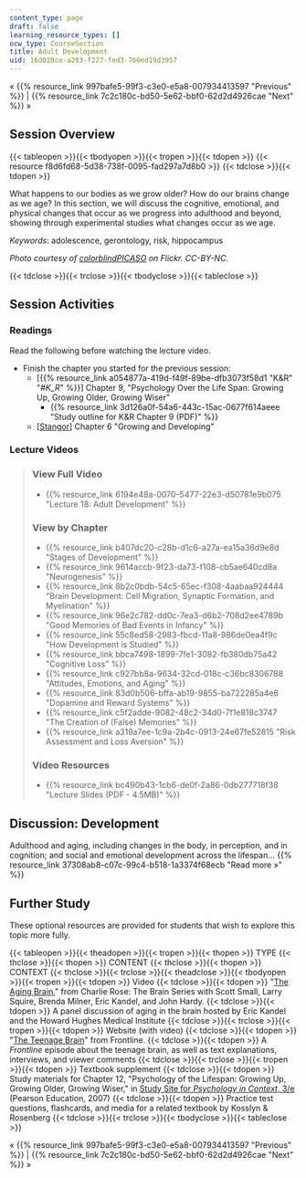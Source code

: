 ```yaml
---
content_type: page
draft: false
learning_resource_types: []
ocw_type: CourseSection
title: Adult Development
uid: 16d028ce-a283-f227-fed3-766ed19d3957
---
```

« {{% resource_link 997bafe5-99f3-c3e0-e5a8-007934413597 "Previous" %}} | {{% resource_link 7c2c180c-bd50-5e62-bbf0-62d2d4926cae "Next" %}} »

## Session Overview

{{< tableopen >}}{{< tbodyopen >}}{{< tropen >}}{{< tdopen >}}
{{< resource f8d6fd68-5d38-738f-0095-fad297a7d8b0 >}}
{{< tdclose >}}{{< tdopen >}}

What happens to our bodies as we grow older? How do our brains change as we age? In this section, we will discuss the cognitive, emotional, and physical changes that occur as we progress into adulthood and beyond, showing through experimental studies what changes occur as we age.

*Keywords*: adolescence, gerontology, risk, hippocampus

*Photo courtesy of* [*colorblindPICASO*](http://www.flickr.com/photos/colorblindpicaso/2540688582) *on Flickr. CC-BY-NC.*

{{< tdclose >}}{{< trclose >}}{{< tbodyclose >}}{{< tableclose >}}

## Session Activities

### Readings

Read the following before watching the lecture video.

- Finish the chapter you started for the previous session:
    - \[{{% resource_link a054877a-419d-f49f-89be-dfb3073f58d1 "K&R" "#_K_R_" %}}\] Chapter 9, "Psychology Over the Life Span: Growing Up, Growing Older, Growing Wiser"
        - {{% resource_link 3d126a0f-54a6-443c-15ac-0677f614aeee "Study outline for K&R Chapter 9 (PDF)" %}}
    - \[[Stangor](/courses/9-00sc-introduction-to-psychology-fall-2011/pages/syllabus#_Stangor_)\] Chapter 6 "Growing and Developing"

### Lecture Videos

> ### View Full Video
> 
> - {{% resource_link 6194e48a-0070-5477-22e3-d50781e9b075 "Lecture 18: Adult Development" %}}
> 
> ### View by Chapter
> 
> - {{% resource_link b407dc20-c28b-d1c6-a27a-ea15a36d9e8d "Stages of Development" %}}
> - {{% resource_link 9614accb-9f23-da73-f108-cb5ae640cd8a "Neurogenesis" %}}
> - {{% resource_link 8b2c0bdb-54c5-65ec-f308-4aabaa924444 "Brain Development: Cell Migration, Synaptic Formation, and Myelination" %}}
> - {{% resource_link 96e2c782-dd0c-7ea3-d6b2-708d2ee4789b "Good Memories of Bad Events in Infancy" %}}
> - {{% resource_link 55c8ed58-2983-fbcd-11a8-986de0ea4f9c "How Development is Studied" %}}
> - {{% resource_link bbca7498-1899-7fe1-3082-fb380db75a42 "Cognitive Loss" %}}
> - {{% resource_link c927bb8a-9634-32cd-018c-c36bc8306788 "Attitudes, Emotions, and Aging" %}}
> - {{% resource_link 83d0b506-bffa-ab19-9855-ba722285a4e6 "Dopamine and Reward Systems" %}}
> - {{% resource_link c5f2adde-9082-48c2-34d0-7f1e818c3747 "The Creation of (False) Memories" %}}
> - {{% resource_link a319a7ee-1c9a-2b4c-0913-24e67fe52815 "Risk Assessment and Loss Aversion" %}}
> 
> ### Video Resources
> 
> - {{% resource_link bc490b43-1cb6-de0f-2a86-0db277718f38 "Lecture Slides (PDF - 4.5MB)" %}}

## Discussion: Development

Adulthood and aging, including changes in the body, in perception, and in cognition; and social and emotional development across the lifespan… {{% resource_link 37308ab8-c07c-99c4-b518-1a3374f68ecb "Read more »" %}}

## Further Study

These optional resources are provided for students that wish to explore this topic more fully.

{{< tableopen >}}{{< theadopen >}}{{< tropen >}}{{< thopen >}}
TYPE
{{< thclose >}}{{< thopen >}}
CONTENT
{{< thclose >}}{{< thopen >}}
CONTEXT
{{< thclose >}}{{< trclose >}}{{< theadclose >}}{{< tbodyopen >}}{{< tropen >}}{{< tdopen >}}
Video
{{< tdclose >}}{{< tdopen >}}
"[The Aging Brain](http://www.learnoutloud.com/Free-Audio-Video/Social-Sciences/Psychology/Charlie-Rose-The-Brain-Series/43487)," from Charlie Rose: The Brain Series with Scott Small, Larry Squire, Brenda Milner, Eric Kandel, and John Hardy.
{{< tdclose >}}{{< tdopen >}}
A panel discussion of aging in the brain hosted by Eric Kandel and the Howard Hughes Medical Institute
{{< tdclose >}}{{< trclose >}}{{< tropen >}}{{< tdopen >}}
Website (with video)
{{< tdclose >}}{{< tdopen >}}
"[The Teenage Brain](http://www.pbs.org/wgbh/pages/frontline/shows/teenbrain/)" from Frontline.
{{< tdclose >}}{{< tdopen >}}
A *Frontline* episode about the teenage brain, as well as text explanations, interviews, and viewer comments
{{< tdclose >}}{{< trclose >}}{{< tropen >}}{{< tdopen >}}
Textbook supplement
{{< tdclose >}}{{< tdopen >}}
Study materials for Chapter 12, "Psychology of the Lifespan: Growing Up, Growing Older, Growing Wiser," in [Study Site for *Psychology in Context*, 3/e](http://www.pearsonhighered.com/educator/product/Fundamentals-of-Psychology-in-Context/9780205507573.page) (Pearson Education, 2007)
{{< tdclose >}}{{< tdopen >}}
Practice test questions, flashcards, and media for a related textbook by Kosslyn & Rosenberg
{{< tdclose >}}{{< trclose >}}{{< tbodyclose >}}{{< tableclose >}}

« {{% resource_link 997bafe5-99f3-c3e0-e5a8-007934413597 "Previous" %}} | {{% resource_link 7c2c180c-bd50-5e62-bbf0-62d2d4926cae "Next" %}} »